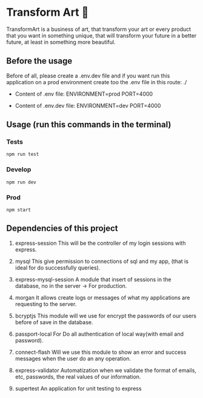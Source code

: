 # Transform Art 🎨
TransformArt is a business of art, that transform your art or every product that you want in something unique, that will transform your future in a better future, at least in something more beautiful.

## Before the usage
Before of all, please create a .env.dev file and if you want run this application on a prod environment create too the .env file
in this route: ./

* Content of .env file:
  ENVIRONMENT=prod
  PORT=4000

* Content of .env.dev file:
  ENVIRONMENT=dev
  PORT=4000

## Usage (run this commands in the terminal)
  ### Tests
    npm run test
  ### Develop
    npm run dev
  ### Prod
    npm start

## Dependencies of this project

1. express-session
  This will be the controller of my login sessions with express.

2. mysql
  This give permission to connections of sql and my app, (that is ideal for do successfully queries).

3. express-mysql-session
  A module that insert of sessions in the database, no in the server -> For production.

4. morgan
  It allows create logs or messages of what my applications are requesting to the server.

5. bcryptjs
  This module will we use for encrypt the passwords of our users before of save in the database.

6. passport-local
  For Do all authentication of local way(with email and password).

7. connect-flash
  Will we use this module to show an error and success messages when the user do an any operation.

8. express-validator
  Automatization when we validate the format of emails, etc, passwords, the real values of our information.

9. supertest
  An application for unit testing to express
